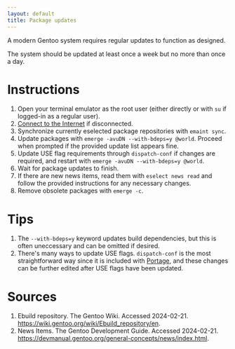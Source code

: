 ```yaml
---
layout: default
title: Package updates
---
```


A modern Gentoo system requires regular updates to function as designed.

The system should be updated at least once a week but no more than once a day.

# Instructions

1. Open your terminal emulator as the root user (either directly or with `su` if logged-in as a regular user).
2. [Connect to the Internet](https://wiki.gentoo.org/wiki/Handbook:AMD64/Installation/Networking) if disconnected.
3. Synchronize currently eselected package repositories with `emaint sync`.
4. Update packages with `emerge -avuDN --with-bdeps=y @world`. Proceed when prompted if the provided update list appears fine.
5. Update USE flag requirements through `dispatch-conf` if changes are required, and restart with `emerge -avuDN --with-bdeps=y @world`.
6. Wait for package updates to finish.
7. If there are new news items, read them with `eselect news read` and follow the provided instructions for any necessary changes.
8. Remove obsolete packages with `emerge -c`.

# Tips

1. The `--with-bdeps=y` keyword updates build dependencies, but this is often uneccessary and can be omitted if desired.
2. There's many ways to update USE flags. `dispatch-conf` is the most straightforward way since it is included with [Portage](https://wiki.gentoo.org/wiki/Portage), and these changes can be further edited after USE flags have been updated.

# Sources

1. Ebuild repository. The Gentoo Wiki. Accessed 2024-02-21. https://wiki.gentoo.org/wiki/Ebuild_repository/en.
2. News Items. The Gentoo Development Guide. Accessed 2024-02-21. https://devmanual.gentoo.org/general-concepts/news/index.html.
